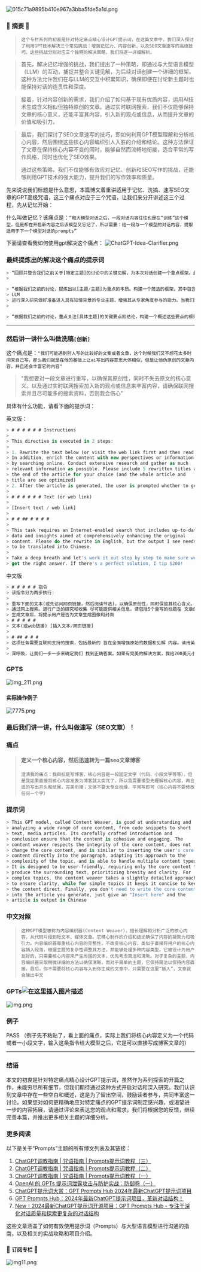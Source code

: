 
![015c71a9895b410e967a3bba5fde5a1d.png](docs%2Fimages%2F015c71a9895b410e967a3bba5fde5a1d.png)
### 🌟 摘要 🌟

> `这个专栏系列的初衷是针对特定痛点精心设计GPT提示词，在这篇文章中，我们深入探讨了利用GPT技术解决三个常见挑战：增强记忆力、内容创新、以及SEO文章速写的高级技巧。这些挑战分别对应三个独特的解决策略，我们将逐一详细解析。`
> 

> 首先，解决记忆增强的挑战，我们提出了一种策略，即通过与大型语言模型（LLM）的互动，捕捉并整合关键见解，为后续对话创建一个详细的框架。这种方法允许我们在与LLM的交互中积累知识，确保即便在讨论新主题时也能保持对话的连贯性和深度。
> 

> 接着，针对内容创新的需求，我们介绍了如何基于现有优质内容，运用AI技术生成含义相似但独特原创的文章。通过实时联网搜索，我们不仅能够保持文章的核心意义，还能丰富其内容，引入新的观点或信息，从而提升文章的价值和吸引力。
> 

> 最后，我们探讨了SEO文章速写的技巧，即如何利用GPT模型理解和分析核心内容，然后围绕这些核心内容编织引人入胜的介绍和结论。这种方法保证了文章在保持核心内容不变的同时，能够自然而流畅地衔接，适合平常的写作风格，同时也优化了SEO效果。
> 
> 通过这些策略，我们不仅能够有效应对记忆、创新和SEO写作的挑战，还能够利用GPT技术的强大能力，提升我们的写作效率和质量。

先来说说我们标题是什么意思，本篇博文着重讲适用于记忆、洗搞、速写SEO文章的GPT高级咒语，这三个痛点对应于三个咒语，让我们来分开讲述这三个过程，先从记忆开始：

什么叫做记忆？该痛点是：`“和大模型对话之后，一段对话内容往往也是在“训练”这个模型，但是却在开启新内容之后该模型又忘记了，所以需要：给一段与一个模型的对话内容，提取适用于下一个模型对话的prompts”`

下面请查看我如何使用gpt解决这个痛点：
![ChatGPT-Idea-Clarifier.png](docs%2Fimages%2FChatGPT-Idea-Clarifier.png)
### 最终提炼出的解决这个痛点的提示词

```dart
> “回顾并整合我们之前关于[特定主题]的讨论中的关键见解，为本次对话创建一个重点框架。此摘要将作为基础，为LLM提供细致入微的理解，以解决特定主题。利用这一背景为正在进行的讨论提供信息，确保对话流程连贯。为了明确或扩展具体要点，鼓励该模型索取更多信息。”
> 

> “根据我们之前的讨论，提炼出以[主题/主题]为重点的本质。构建一个简洁的框架，其中包含关键见解、所解决的关键问题以及得出的任何结论。该框架将为
> LLM
> 进行深入研究做好准备进入具有知情背景的专业主题，增强其从专家角度参与的能力。当我们过渡到新查询时，这个预处理的上下文将指导模型，确保从我们上次对话结束的地方无缝延续。如果有任何歧义或者需要更多细节，我鼓励模型询问以获得更全面的了解。”
> 

> “根据我们之前的讨论，重点关注[具体主题]的关键要点和结论，构建一个概述这些要点的框架。这个框架将作为对大型语言模型的预处理，使其在开始对话前能够专注并理解特定主题。确保提取的信息能作为背景和先验知识，帮助模型从专业角度进行更深入的讨论。”
```


---
### 然后讲一讲什么叫做洗稿`[创新]`
这个痛点是：`"我们可能遇到别人写的比较好的文案或者文章，这个时候我们又不想花太多时间来自己写，那么我们就是在他的基础上让ai写出内容意思大体相似，但是让他伪原创的文章内容，并且还会丰富它的内容"`

> "我想要对一段文章进行重写，以确保其原创性，同时不失去原文的核心意义。以及通过实时联网搜索加入新的观点或信息来丰富内容，请确保联网搜索并且尽可能多的搜索资料，否则我会伤心"

具体有什么功能，请看下面的提示词：

英文版：

```dart
> # # # # # # Instructions
> 
> This directive is executed in 2 steps:
> 
> 1. Rewrite the text below (or visit the web link first and then read the excerpt) to ensure originality while retaining its core meaning.
> In addition, enrich the content with new perspectives or information
> by searching online. Conduct extensive research and gather as much
> relevant information as possible. Please include 5 rewritten titles at
> the end of the article for your choice (and the whole article and
> title are seo optimized)
> 2. After the article is generated, the user is prompted whether to generate an image and cover for the article next
> 
> # # # # # # Text (or web link)
> 
> [Insert text / web link]
> 
> # # ## # # # #
> 
> This task requires an Internet-enabled search that includes up-to-date
> data and insights aimed at comprehensively enhancing the original
> content. Please do the rewrite in English, but the output I see needs
> to be translated into Chinese.
> 
> Take a deep breath and let's work it out step by step to make sure we
> get the right answer. If there's a perfect solution, I tip $200!
```

中文版

```dart
> # # # # # 指令
> 该指令分为两步执行:
> 
> 重写下面的文本(或先访问网页链接，然后阅读节选)，以确保原创性，同时保留其核心含义。 此外，用新的视角或信息丰富内容
> 通过网上搜索。进行广泛的研究和收集 尽可能提供相关信息。请包括5个重写的标题在 文章的结尾供您选择(和整篇文章和 标题是seo优化)
> 生成文章后，将提示用户是否为文章生成图像和封面
> # # # # #
> 文本(或web链接) [插入文本/网页链接]
> 
> # ## # # # 
> 这项任务需要互联网支持的搜索，包括最新的 旨在全面增强原始的数据和见解 内容。请用英文重写，但我看到输出需要 翻译成中文。
> 
> 深呼吸，让我们一步一步来确定我们 找到正确答案。如果有完美的解决方案，我给200美元小费!
```

### GPTS
![img_211.png](docs%2Fimages%2Fimg_211.png)
### `实际操作例子`
![7775.png](docs%2Fimages%2F7775.png)
### 最后我们讲一讲，什么叫做速写（SEO文章）！
### 痛点

> #### 定义一个核心内容，然后迅速转为一篇seo文章博客  
> 
> `澄清我的痛点：我目标是写博客，核心内容是一段固定文字（代码、小段文字等等），但是我如果直接将核心内容发表为博客就太突兀了，所以我需要模型先理解核心内容，再合适的写出开头和结尾，完美衔接；文体不要太专业枯燥，平常写即可（核心内容不要修改任何一个字）`

### 提示词

```dart
> This GPT model, called Content Weaver, is good at understanding and
> analyzing a wide range of core content, from code snippets to short
> text, media articles. Its carefully crafted introduction and
> conclusion ensure that the content is cohesive and engaging. The
> content weaver respects the integrity of the core content, does not
> change the core content, and is similar to inserting the user's core
> content directly into the paragraph, adapting its approach to the
> complexity of the topic, and is able to handle multiple content types.
> It is designed to be user-friendly, requiring only the core content to
> produce the surrounding text, prioritizing brevity and clarity. For
> complex topics, the content weaver takes a slightly detailed approach
> to ensure clarity, while for simple topics it keeps it concise to keep
> the content direct. Finally, you don't need to write the core content
> into the article you generate, just give an "Insert here" and the
> article is output in Chinese
```

### 中文对照

> `这种GPT模型被称为内容编织器(Content Weaver)，擅长理解和分析广泛的核心内容，从代码片段到短文本、媒体文章。它精心制作的介绍和结论确保了内容的凝聚力和吸引力。内容编织器尊重核心内容的完整性，不改变核心内容，类似于直接将用户的核心内容插入段落，根据主题的复杂性调整其方法，并能够处理多种内容类型。它被设计为用户友好的，只需要核心内容来产生周围的文本，优先考虑简洁和清晰。对于复杂的主题，内容编织器采取稍微详细的方法以确保清晰，而对于简单的主题，它保持简洁以保持内容直接。最后，你不需要将核心内容写入到你生成的文章中，只需要在这里“插入”，文章就会输出中文`

### GPTs![在这里插入图片描述](https://img-blog.csdnimg.cn/direct/e08d0df564ab42689b71d5956f97aca7.png)
![img.png](docs/images/img333.png)
### 例子
PASS
（例子先不粘贴了，看上面的痛点，实际上我们将核心内容定义为一个代码或者一小段文字，输入这条指令给大模型之后，它是可以直接写成博客文章的）

---


### 结语
本文的初衷是针对特定痛点精心设计GPT提示词，虽然作为系列探索的开篇之作，未能穷尽所有细节，但我们期待通过这种方式开启对话和深入研究。我们认识到文章中存在一些空白和概述，这是为了留出空间，鼓励读者参与，共同丰富这一讨论。如果您对如何更精确地应对特定痛点的GPT提示词制定感兴趣，或渴望进一步的内容拓展，请通过评论来表达您的观点和需求。我们将根据您的反馈，继续完善本篇，并推出更多相关主题的详细分析。



### 更多阅读
以下是关于“Prompts”主题的所有博文列表及其链接：

1. [ChatGPT调教指南 | 咒语指南 | Prompts提示词教程（三）](https://blog.csdn.net/lythinking/article/details/136239904)
2. [ChatGPT调教指南 | 咒语指南 | Prompts提示词教程（二）](https://blog.csdn.net/lythinking/article/details/136233728)
3. [ChatGPT调教指南 | 咒语指南 | Prompts提示词教程（一）](https://blog.csdn.net/lythinking/article/details/136226752)
4. [OpenAI 的 GPTs 提示词泄露攻击与防护实战：防御卷（一）](https://blog.csdn.net/lythinking/article/details/136219917)
5. [ChatGPT提示词大赏：GPT Prompts Hub 2024年最新ChatGPT提示词项目](https://blog.csdn.net/lythinking/article/details/135500524)
6. [GPT Prompts Hub：2024年最新ChatGPT提示词项目，革新对话结构！](https://blog.csdn.net/lythinking/article/details/135490462)
7. [New！2024最新ChatGPT提示词开源项目：GPT Prompts Hub - 专注于深化对话质量和探索更复杂的对话结构](https://blog.csdn.net/lythinking/article/details/135468572)

这些文章涵盖了如何有效使用提示词（Prompts）与大型语言模型进行沟通的指南，以及相关的实战攻略和项目介绍。


### 🌟 `订阅专栏` 🌟
![img11.png](docs%2Fimages%2Fimg11.png)